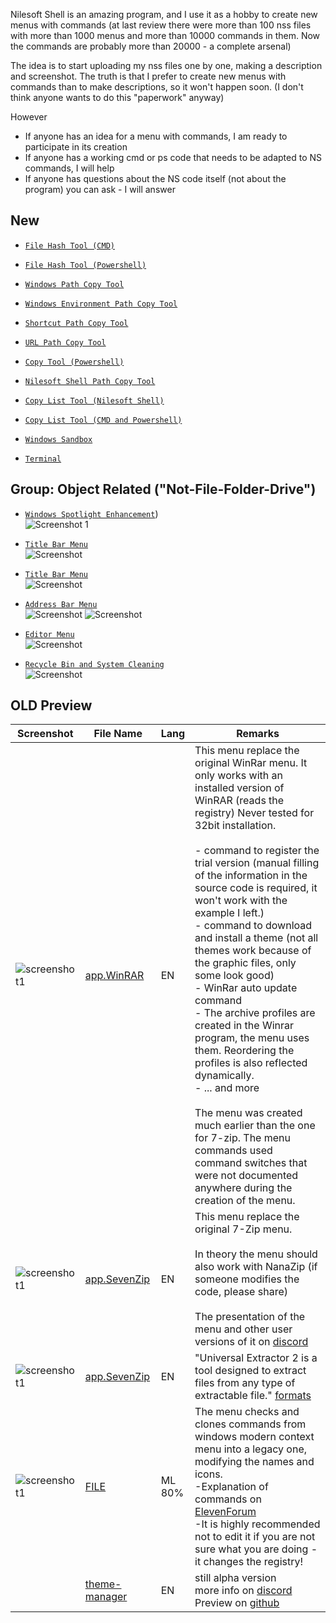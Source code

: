 Nilesoft Shell is an amazing program, and I use it as a hobby to create new menus with commands (at last review there were more than 100 nss files with more than 1000 menus and more than 10000 commands in them. Now the commands are probably more than 20000 - a complete arsenal)

The idea is to start uploading my nss files one by one, making a description and screenshot. The truth is that I prefer to create new menus with commands than to make descriptions, so it won't happen soon. (I don't think anyone wants to do this "paperwork" anyway)

However
- If anyone has an idea for a menu with commands, I am ready to participate in its creation
- If anyone has a working cmd or ps code that needs to be adapted to NS commands, I will help
- If anyone has questions about the NS code itself (not about the program) you can ask - I will answer

## New
- [`File Hash Tool (CMD)`](/ex3.multifunction/all.copy.hash.cmd.md)
- [`File Hash Tool (Powershell)`](/ex3.multifunction/all.copy.hash.ps.md)

- [`Windows Path Copy Tool`](/ex3.multifunction/all.copy.path.all.md)
- [`Windows Environment Path Copy Tool`](/ex3.multifunction/all.copy.path.env.md)
- [`Shortcut Path Copy Tool`](/ex3.multifunction/all.copy.path.lnk.md)
- [`URL Path Copy Tool`](/ex3.multifunction/all.copy.path.url.md)
- [`Copy Tool (Powershell)`](/ex3.multifunction/all.copy.path.ps.md)
- [`Nilesoft Shell Path Copy Tool`](/dev.helpers/nss.paths.md)
- [`Copy List Tool (Nilesoft Shell)`](/ex3.multifunction/all.copy.list.ns.md)
- [`Copy List Tool (CMD and Powershell)`](/ex3.multifunction/all.copy.list.cp.md)

- [`Windows Sandbox`](/dev.develop/app.sandbox.md)
- [`Terminal`](/ex4.terminal/all.terminal.md)

## Group: Object Related ("Not-File-Folder-Drive")

- [`Windows Spotlight Enhancement`](/ext.desktop/sys.spotlight.md))<br>
![Screenshot 1](/ext.desktop/sys.spotlight.1.png)

- [`Title Bar Menu`](/ext.others/bar.title.md)<br>
![Screenshot](/ext.others/bar.title.1.png)

- [`Title Bar Menu`](/ext.others/bar.address.md)<br>
![Screenshot](/ext.others/bar.address.1.png)

- [`Address Bar Menu`](/ext.others/bar.scroll.md)<br>
![Screenshot](/ext.others/bar.scroll.1.png)
![Screenshot](/ext.others/bar.scroll.2.png)

- [`Editor Menu`](/ext.others/edit.md)<br>
![Screenshot](/ext.others/edit.1.png)

- [`Recycle Bin and System Cleaning`](/ext.others/recycle.bin.md)<br>
![Screenshot](/ext.others/recycle.bin.1.png)

## OLD Preview
| Screenshot | File Name | Lang | Remarks |
|------------|-----------|----------|---------|
| ![screenshot1](/ex3.archiver/app.WinRAR.png) | [app.WinRAR](/ex3.archiver/app.WinRAR.nss) | EN | This menu replace the original WinRar menu. It only works with an installed version of WinRAR (reads the registry) Never tested for 32bit installation.<br><br>- command to register the trial version (manual filling of the information in the source code is required, it won't work with the example I left.)<br>- command to download and install a theme (not all themes work because of the graphic files, only some look good)<br>- WinRar auto update command<br>- The archive profiles are created in the Winrar program, the menu uses them. Reordering the profiles is also reflected dynamically.<br>- ... and more<br><br>Тhe menu was created much earlier than the one for 7-zip. The menu commands used command switches that were not documented anywhere during the creation of the menu. |
| ![screenshot1](/ex3.archiver/app.SevenZip.png) | [app.SevenZip](/ex3.archiver/app.SevenZip.nss) | EN | This menu replace the original 7-Zip menu.<br><br>In theory the menu should also work with NanaZip (if someone modifies the code, please share)<br><br>The presentation of the menu and other user versions of it on [discord](https://discord.com/channels/1106387012707168318/1142552812740423770) |
| ![screenshot1](/ex3.archiver/app.UniExtract.png) | [app.SevenZip](/ex3.archiver/app.UniExtract.nss) | EN | "Universal Extractor 2 is a tool designed to extract files from any type of extractable file." [formats](https://github.com/Bioruebe/UniExtract2/blob/master/docs/FORMATS.md) |
| ![screenshot1](/ex3.archiver/sys.compress.extract.png) | [FILE](/ex3.archiver/sys.compress.extract.nss) | ML<br>80% | The menu checks and clones commands from windows modern context menu into a legacy one, modifying the names and icons.<br>-Explanation of commands on [ElevenForum](https://www.elevenforum.com/t/zip-compress-files-and-folders-in-windows-11.8235/)<br>-It is highly recommended not to edit it if you are not sure what you are doing - it changes the registry!|
| | [theme-manager](/theme-manager.nss) | EN | still alpha version<br>more info on [discord](https://discord.com/channels/1106387012707168318/1139275510506082336)<br>Preview on [github](https://github.com/moudey/Shell/issues/462#issuecomment-2094207347) |
